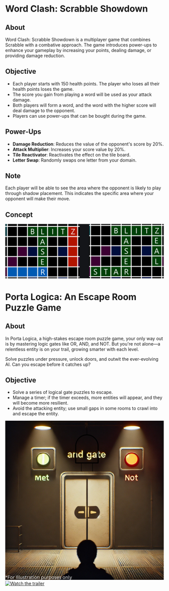 # Word Clash: Scrabble Showdown

## About
Word Clash: Scrabble Showdown is a multiplayer game that combines Scrabble with a combative approach. The game introduces power-ups to enhance your gameplay by increasing your points, dealing damage, or providing damage reduction.

## Objective
- Each player starts with 150 health points. The player who loses all their health points loses the game.
- The score you gain from playing a word will be used as your attack damage.
- Both players will form a word, and the word with the higher score will deal damage to the opponent.
- Players can use power-ups that can be bought during the game.

## Power-Ups
- **Damage Reduction**: Reduces the value of the opponent's score by 20%.
- **Attack Multiplier**: Increases your score value by 20%.
- **Tile Reactivator**: Reactivates the effect on the tile board.
- **Letter Swap**: Randomly swaps one letter from your domain.

## Note
Each player will be able to see the area where the opponent is likely to play through shadow placement. This indicates the specific area where your opponent will make their move.

## Concept
![GameConcept](https://github.com/NFernandez02/NFernandez02/blob/main/scr.png)

# Porta Logica: An Escape Room Puzzle Game

## About
In Porta Logica, a high-stakes escape room puzzle game, your only way out is by mastering logic gates like OR, AND, and NOT. But you're not alone—a relentless entity is on your trail, growing smarter with each level.

Solve puzzles under pressure, unlock doors, and outwit the ever-evolving AI. Can you escape before it catches up?

## Objective
- Solve a series of logical gate puzzles to escape.
- Manage a timer; if the timer exceeds, more entities will appear, and they will become more resilient.
- Avoid the attacking entity; use small gaps in some rooms to crawl into and escape the entity.

![GameConcept](https://github.com/NFernandez02/NFernandez02/blob/main/For%20Illustration%20purposes%20only.png)
[![Watch the trailer](https://img.youtube.com/vi/yAvNtaIj3bw/hqdefault.jpg)](https://youtu.be/yAvNtaIj3bw)
